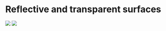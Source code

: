 # Reflective and transparent surfaces
![](http://i.imgur.com/0neh6hy.png)
![](http://i.imgur.com/vgmu70o.png)
